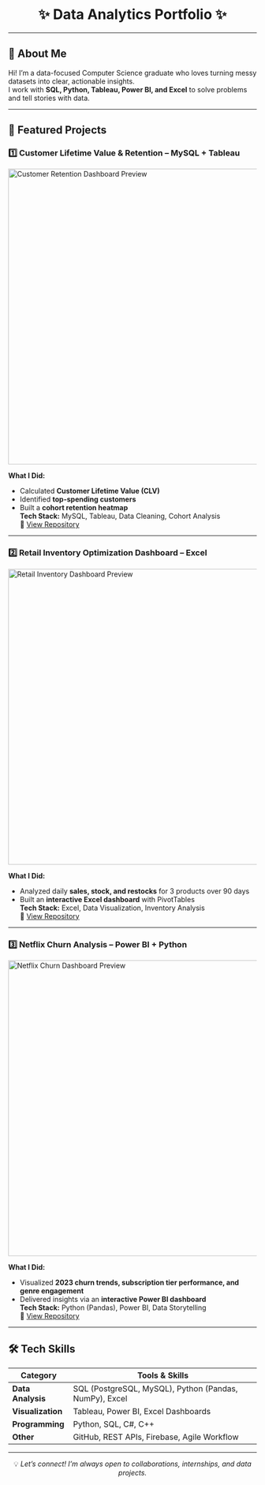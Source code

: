 <h1 align="center">✨  Data Analytics Portfolio ✨</h1>
<p align="center">
</p>

---

## 👋 About Me
Hi! I’m a data-focused Computer Science graduate who loves turning messy datasets into clear, actionable insights.  
I work with **SQL, Python, Tableau, Power BI, and Excel** to solve  problems and tell stories with data.

---

## 📂 Featured Projects

### 1️⃣ Customer Lifetime Value & Retention – MySQL + Tableau
<img src="Tableau%20Dashboard.png" width="600" alt="Customer Retention Dashboard Preview">

**What I Did:**
- Calculated **Customer Lifetime Value (CLV)**
- Identified **top-spending customers**
- Built a **cohort retention heatmap**  
**Tech Stack:** MySQL, Tableau, Data Cleaning, Cohort Analysis  
🔗 [View Repository](https://github.com/iloveoreos11/Customer-Lifetime-Value-Monthly-Retention-Analysis-MySQL-Tableau-/blob/main/README.md)

---

### 2️⃣ Retail Inventory Optimization Dashboard – Excel
<img src="Retail%20Dashboard.png" width="600" alt="Retail Inventory Dashboard Preview">

**What I Did:**
- Analyzed daily **sales, stock, and restocks** for 3 products over 90 days  
- Built an **interactive Excel dashboard** with PivotTables  
**Tech Stack:** Excel, Data Visualization, Inventory Analysis  
🔗 [View Repository](https://github.com/iloveoreos11/Retail-Inventory-Optimization-Dashboard)

---

### 3️⃣ Netflix Churn Analysis – Power BI + Python
<img src="Netflix%20Dashboard.png" width="600" alt="Netflix Churn Dashboard Preview">

**What I Did:**
- Visualized **2023 churn trends, subscription tier performance, and genre engagement**
- Delivered insights via an **interactive Power BI dashboard**  
**Tech Stack:** Python (Pandas), Power BI, Data Storytelling  
🔗 [View Repository](https://github.com/iloveoreos11/Netflix-User-Engagement-Subscription-Trend-Analysis-)

---

## 🛠 Tech Skills
| Category              | Tools & Skills |
|-----------------------|----------------|
| **Data Analysis**     | SQL (PostgreSQL, MySQL), Python (Pandas, NumPy), Excel |
| **Visualization**     | Tableau, Power BI, Excel Dashboards |
| **Programming**       | Python, SQL, C#, C++ |
| **Other**             | GitHub, REST APIs, Firebase, Agile Workflow |

---

<p align="center">
  💡 <i>Let’s connect! I’m always open to collaborations, internships, and data projects.</i>  
</p>
